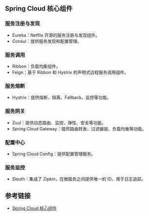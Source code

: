 ## Spring Cloud 核心组件
### 服务注册与发现
* Eureka：Netflix 开源的服务注册与发现组件。
* Consul：提供服务发现和配置管理。

### 服务调用
* Ribbon：负载均衡组件。
* Feign：基于 Ribbon 和 Hystrix 的声明式远程服务调用组件。

### 服务熔断
* Hystrix：提供熔断、隔离、Fallback、监控等功能。

### 服务网关
* Zuul：提供动态路由、监控、弹性、安全等功能。
* Spring Cloud Gateway：提供路由转发、过滤器链、负载均衡等功能。

### 配置中心
* Spring Cloud Config：提供配置管理服务。

### 服务监控
* Sleuth：集成了 Zipkin，在微服务之间提供唯一的 ID，用于日志追踪。

## 参考链接
* [Spring Cloud 核心组件](https://www.mianshiya.com/bank/1797453053310402561/question/1796270754107621378)